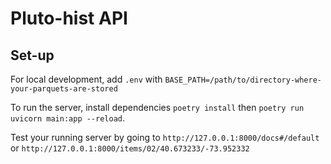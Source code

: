 # Pluto-hist API

## Set-up

For local development, add `.env` with `BASE_PATH=/path/to/directory-where-your-parquets-are-stored`

To run the server, install dependencies `poetry install` then `poetry run uvicorn main:app --reload`.

Test your running server by going to `http://127.0.0.1:8000/docs#/default` or `http://127.0.0.1:8000/items/02/40.673233/-73.952332`
